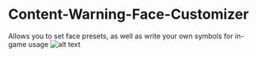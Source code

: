 # Content-Warning-Face-Customizer
Allows you to set face presets, as well as write your own symbols for in-game usage
![alt text]([http://url/to/img.png](https://i.imgur.com/Ke8H97C.png))
